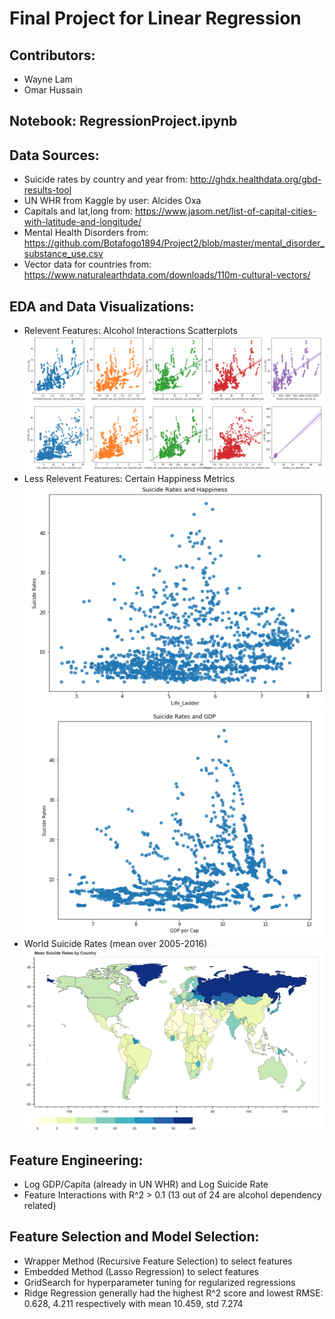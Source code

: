 # Final Project for Linear Regression
## Contributors:
- Wayne Lam
- Omar Hussain

## Notebook: RegressionProject.ipynb

## Data Sources:
- Suicide rates by country and year from: http://ghdx.healthdata.org/gbd-results-tool
- UN WHR from Kaggle by user: Alcides Oxa
- Capitals and lat,long from: https://www.jasom.net/list-of-capital-cities-with-latitude-and-longitude/
- Mental Health Disorders from: https://github.com/Botafogo1894/Project2/blob/master/mental_disorder_substance_use.csv
- Vector data for countries from: https://www.naturalearthdata.com/downloads/110m-cultural-vectors/

## EDA and Data Visualizations:
- Relevent Features: Alcohol Interactions Scatterplots
![Alcohol Plots1](sns_regplots1.png)
![Alcohol Plots2](sns_regplots2.png)
- Less Relevent Features: Certain Happiness Metrics
![Suicide Rate vs. Life Ladder](sr_ll.png)
![Suicide Rate vs. GDP/Capita](sr_gdp.png)
- World Suicide Rates (mean over 2005-2016)
![World Suicide Rates](world_sr.png)

## Feature Engineering:
- Log GDP/Capita (already in UN WHR) and Log Suicide Rate
- Feature Interactions with R^2 > 0.1 (13 out of 24 are alcohol dependency related)

## Feature Selection and Model Selection:
- Wrapper Method (Recursive Feature Selection) to select features
- Embedded Method (Lasso Regression) to select features
- GridSearch for hyperparameter tuning for regularized regressions
- Ridge Regression generally had the highest R^2 score and lowest RMSE: 0.628, 4.211 respectively with mean 10.459, std 7.274

